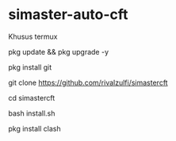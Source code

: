 # simaster-auto-cft

Khusus termux

pkg update && pkg upgrade -y

pkg install git

git clone https://github.com/rivalzulfi/simastercft

cd simastercft

bash install.sh

pkg install clash
